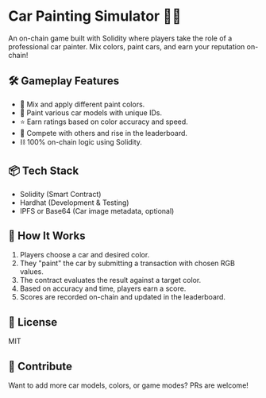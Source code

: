 # Car Painting Simulator 🎨🚗   
        
An on-chain game built with Solidity where players take the role of a professional car painter. Mix colors, paint cars, and earn your reputation on-chain!   
    
## 🛠️ Gameplay Features        
   
- 🎨 Mix and apply different paint colors.    
- 🚗 Paint various car models with unique IDs.      
- ⭐ Earn ratings based on color accuracy and speed.   
- 🔄 Compete with others and rise in the leaderboard.   
- ⛓️ 100% on-chain logic using Solidity.   
      
## 📦 Tech Stack    
 
- Solidity (Smart Contract)    
- Hardhat (Development & Testing)      
- IPFS or Base64 (Car image metadata, optional)   
   
## 🚀 How It Works 
 
1. Players choose a car and desired color.   
2. They "paint" the car by submitting a transaction with chosen RGB values. 
3. The contract evaluates the result against a target color.
4. Based on accuracy and time, players earn a score.
5. Scores are recorded on-chain and updated in the leaderboard.

## 📄 License

MIT

## 🙌 Contribute

Want to add more car models, colors, or game modes? PRs are welcome!

